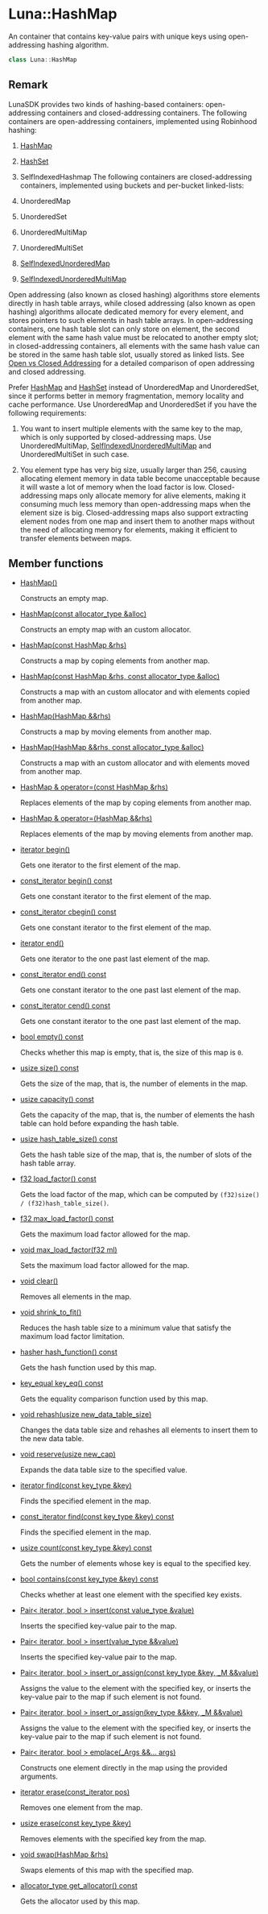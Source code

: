 # Luna::HashMap
An container that contains key-value pairs with unique keys using open-addressing hashing algorithm. 

```c++
class Luna::HashMap
```



## Remark
LunaSDK provides two kinds of hashing-based containers: open-addressing containers and closed-addressing containers. The following containers are open-addressing containers, implemented using Robinhood hashing:

1. [HashMap](class_luna_1_1_hash_map.md)

1. [HashSet](class_luna_1_1_hash_set.md)

1. SelfIndexedHashmap The following containers are closed-addressing containers, implemented using buckets and per-bucket linked-lists:

1. UnorderedMap

1. UnorderedSet

1. UnorderedMultiMap

1. UnorderedMultiSet

1. [SelfIndexedUnorderedMap](class_luna_1_1_self_indexed_unordered_map.md)

1. [SelfIndexedUnorderedMultiMap](class_luna_1_1_self_indexed_unordered_multi_map.md)

Open addressing (also known as closed hashing) algorithms store elements directly in hash table arrays, while closed addressing (also known as open hashing) algorithms allocate dedicated memory for every element, and stores pointers to such elements in hash table arrays. In open-addressing containers, one hash table slot can only store on element, the second element with the same hash value must be relocated to another empty slot; in closed-addressing containers, all elements with the same hash value can be stored in the same hash table slot, usually stored as linked lists. See [Open vs Closed Addressing](https://programming.guide/hash-tables-open-vs-closed-addressing.html) for a detailed comparison of open addressing and closed addressing.

Prefer [HashMap](class_luna_1_1_hash_map.md) and [HashSet](class_luna_1_1_hash_set.md) instead of UnorderedMap and UnorderedSet, since it performs better in memory fragmentation, memory locality and cache performance. Use UnorderedMap and UnorderedSet if you have the following requirements:

1. You want to insert multiple elements with the same key to the map, which is only supported by closed-addressing maps. Use UnorderedMultiMap, [SelfIndexedUnorderedMultiMap](class_luna_1_1_self_indexed_unordered_multi_map.md) and UnorderedMultiSet in such case.

1. You element type has very big size, usually larger than 256, causing allocating element memory in data table become unacceptable because it will waste a lot of memory when the load factor is low. Closed-addressing maps only allocate memory for alive elements, making it consuming much less memory than open-addressing maps when the element size is big. Closed-addressing maps also support extracting element nodes from one map and insert them to another maps without the need of allocating memory for elements, making it efficient to transfer elements between maps. 

## Member functions
* [HashMap()](class_luna_1_1_hash_map_1a8e7da885280257b837a2de2b94e02fcd.md)

    Constructs an empty map. 

* [HashMap(const allocator_type &alloc)](class_luna_1_1_hash_map_1a94faee862d13b8063b31b884435eed05.md)

    Constructs an empty map with an custom allocator. 

* [HashMap(const HashMap &rhs)](class_luna_1_1_hash_map_1a78b0dadb3f961dd5f665d295f90f9391.md)

    Constructs a map by coping elements from another map. 

* [HashMap(const HashMap &rhs, const allocator_type &alloc)](class_luna_1_1_hash_map_1a01ee6fafc0882937510946f626f6bc9e.md)

    Constructs a map with an custom allocator and with elements copied from another map. 

* [HashMap(HashMap &&rhs)](class_luna_1_1_hash_map_1ae8fa1ee213412e9dd0bce31f3837a3eb.md)

    Constructs a map by moving elements from another map. 

* [HashMap(HashMap &&rhs, const allocator_type &alloc)](class_luna_1_1_hash_map_1aecfd83a95d996d423d5e746946c27fff.md)

    Constructs a map with an custom allocator and with elements moved from another map. 

* [HashMap & operator=(const HashMap &rhs)](class_luna_1_1_hash_map_1ab66c4c58784d209e1bd33fdf4f794056.md)

    Replaces elements of the map by coping elements from another map. 

* [HashMap & operator=(HashMap &&rhs)](class_luna_1_1_hash_map_1a1bdcfce84379a6f8aca122d1b52cd33a.md)

    Replaces elements of the map by moving elements from another map. 

* [iterator begin()](class_luna_1_1_hash_map_1ad69bd11391be1a1dba5c8202259664f8.md)

    Gets one iterator to the first element of the map. 

* [const_iterator begin() const](class_luna_1_1_hash_map_1a29305669b60ca1680752e2fc3592ba99.md)

    Gets one constant iterator to the first element of the map. 

* [const_iterator cbegin() const](class_luna_1_1_hash_map_1a39112ae08f6ffc7ee58c6aa79772e094.md)

    Gets one constant iterator to the first element of the map. 

* [iterator end()](class_luna_1_1_hash_map_1acad38d52497a975bfb6f2f6acd76631f.md)

    Gets one iterator to the one past last element of the map. 

* [const_iterator end() const](class_luna_1_1_hash_map_1accf9a4bd0c34d4a5f6a7dab66ea10cdc.md)

    Gets one constant iterator to the one past last element of the map. 

* [const_iterator cend() const](class_luna_1_1_hash_map_1a93791e61ab486b4022c389d634b4facc.md)

    Gets one constant iterator to the one past last element of the map. 

* [bool empty() const](class_luna_1_1_hash_map_1a644718bb2fb240de962dc3c9a1fdf0dc.md)

    Checks whether this map is empty, that is, the size of this map is `0`. 

* [usize size() const](class_luna_1_1_hash_map_1a79348f1b7c06b34052b42656a0279429.md)

    Gets the size of the map, that is, the number of elements in the map. 

* [usize capacity() const](class_luna_1_1_hash_map_1ad96bf59cb22e917cbd210ba068e8acb3.md)

    Gets the capacity of the map, that is, the number of elements the hash table can hold before expanding the hash table. 

* [usize hash_table_size() const](class_luna_1_1_hash_map_1ace4cb83fbe1efc093ab5cd0180cc6868.md)

    Gets the hash table size of the map, that is, the number of slots of the hash table array. 

* [f32 load_factor() const](class_luna_1_1_hash_map_1a98c20997abc3070d80e9c2e70afa0493.md)

    Gets the load factor of the map, which can be computed by `(f32)size() / (f32)hash_table_size()`. 

* [f32 max_load_factor() const](class_luna_1_1_hash_map_1aebb6ef2d39e739cc28a67244e423a3a8.md)

    Gets the maximum load factor allowed for the map. 

* [void max_load_factor(f32 ml)](class_luna_1_1_hash_map_1a9102a0c114eea9587ad22afc2a1ccc3c.md)

    Sets the maximum load factor allowed for the map. 

* [void clear()](class_luna_1_1_hash_map_1ac8bb3912a3ce86b15842e79d0b421204.md)

    Removes all elements in the map. 

* [void shrink_to_fit()](class_luna_1_1_hash_map_1a5f16304f80b6fb253c7b0ead3e16dd18.md)

    Reduces the hash table size to a minimum value that satisfy the maximum load factor limitation. 

* [hasher hash_function() const](class_luna_1_1_hash_map_1a72ffe2880da1c06d22d90000f9720967.md)

    Gets the hash function used by this map. 

* [key_equal key_eq() const](class_luna_1_1_hash_map_1a10b2be386447b0ab61e83d0f5527b688.md)

    Gets the equality comparison function used by this map. 

* [void rehash(usize new_data_table_size)](class_luna_1_1_hash_map_1adf0955ccf1cdbb66fd3e51036166efbb.md)

    Changes the data table size and rehashes all elements to insert them to the new data table. 

* [void reserve(usize new_cap)](class_luna_1_1_hash_map_1aa1c32ac6498d3f6d21cab98d1cbf3455.md)

    Expands the data table size to the specified value. 

* [iterator find(const key_type &key)](class_luna_1_1_hash_map_1a9c9766a96c492f3e9e5861d6b4f87387.md)

    Finds the specified element in the map. 

* [const_iterator find(const key_type &key) const](class_luna_1_1_hash_map_1af2a080484f0b756af6f218c0e6bae306.md)

    Finds the specified element in the map. 

* [usize count(const key_type &key) const](class_luna_1_1_hash_map_1a2d5dc5e3872df3149f3c3ac730ff5607.md)

    Gets the number of elements whose key is equal to the specified key. 

* [bool contains(const key_type &key) const](class_luna_1_1_hash_map_1aa0b05f4f6c691fbe71159c631dded53b.md)

    Checks whether at least one element with the specified key exists. 

* [Pair< iterator, bool > insert(const value_type &value)](class_luna_1_1_hash_map_1a45549ac2883165244dbc0005a33dac64.md)

    Inserts the specified key-value pair to the map. 

* [Pair< iterator, bool > insert(value_type &&value)](class_luna_1_1_hash_map_1adfc3632f295d0c500bafbe68b91757f8.md)

    Inserts the specified key-value pair to the map. 

* [Pair< iterator, bool > insert_or_assign(const key_type &key, _M &&value)](class_luna_1_1_hash_map_1aad213718c308bedbbf92cb81e182cf54.md)

    Assigns the value to the element with the specified key, or inserts the key-value pair to the map if such element is not found. 

* [Pair< iterator, bool > insert_or_assign(key_type &&key, _M &&value)](class_luna_1_1_hash_map_1aec69432164a51529a980ba873fbc0c64.md)

    Assigns the value to the element with the specified key, or inserts the key-value pair to the map if such element is not found. 

* [Pair< iterator, bool > emplace(_Args &&... args)](class_luna_1_1_hash_map_1a044dbf1291b7cfaae7c7f433d582f937.md)

    Constructs one element directly in the map using the provided arguments. 

* [iterator erase(const_iterator pos)](class_luna_1_1_hash_map_1a29790c28710ec0e64b48c2f4edd0b08c.md)

    Removes one element from the map. 

* [usize erase(const key_type &key)](class_luna_1_1_hash_map_1a34dd266404ddfcb1683866f0c203904e.md)

    Removes elements with the specified key from the map. 

* [void swap(HashMap &rhs)](class_luna_1_1_hash_map_1ab26678fec10dd0e3974550c754cf0124.md)

    Swaps elements of this map with the specified map. 

* [allocator_type get_allocator() const](class_luna_1_1_hash_map_1a6e99c6263568d88f95ca01dc694f1051.md)

    Gets the allocator used by this map. 

